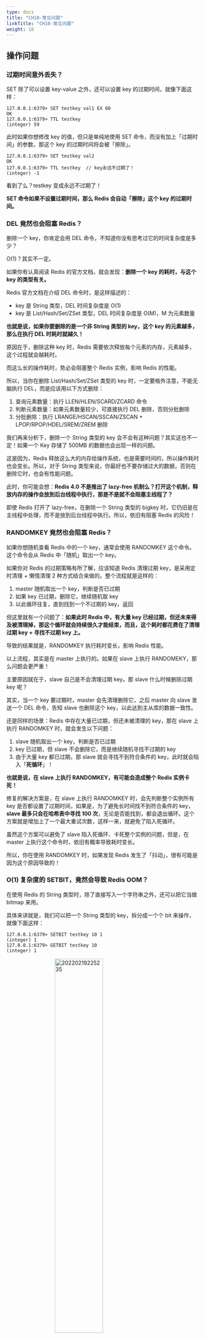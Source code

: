 ```yaml
---
type: docs 
title: "CH10-常见问题"
linkTitle: "CH10-常见问题"
weight: 10
---
```


## 操作问题

### **过期时间意外丢失？**

SET 除了可以设置 key-value 之外，还可以设置 key 的过期时间，就像下面这样：

```
127.0.0.1:6379> SET testkey val1 EX 60
OK
127.0.0.1:6379> TTL testkey
(integer) 59
```

此时如果你想修改 key 的值，但只是单纯地使用 SET 命令，而没有加上「过期时间」的参数，那这个 key 的过期时间将会被「擦除」。

```
127.0.0.1:6379> SET testkey val2
OK
127.0.0.1:6379> TTL testkey  // key永远不过期了！
(integer) -1
```

看到了么？testkey 变成永远不过期了！

**SET 命令如果不设置过期时间，那么 Redis 会自动「擦除」这个 key 的过期时间。**

### **DEL 竟然也会阻塞 Redis？**

删除一个 key，你肯定会用 DEL 命令，不知道你没有思考过它的时间复杂度是多少？

O(1)？其实不一定。

如果你有认真阅读 Redis 的官方文档，就会发现：**删除一个 key 的耗时，与这个 key 的类型有关。**

Redis 官方文档在介绍 DEL 命令时，是这样描述的：

- key 是 String 类型，DEL 时间复杂度是 O(1)
- key 是 List/Hash/Set/ZSet 类型，DEL 时间复杂度是 O(M)，M 为元素数量

**也就是说，如果你要删除的是一个非 String 类型的 key，这个 key 的元素越多，那么在执行 DEL 时耗时就越久！**

原因在于，删除这种 key 时，Redis 需要依次释放每个元素的内存，元素越多，这个过程就会越耗时。

而这么长的操作耗时，势必会阻塞整个 Redis 实例，影响 Redis 的性能。

所以，当你在删除 List/Hash/Set/ZSet 类型的 key 时，一定要格外注意，不能无脑执行 DEL，而是应该用以下方式删除：

1. 查询元素数量：执行 LLEN/HLEN/SCARD/ZCARD 命令
2. 判断元素数量：如果元素数量较少，可直接执行 DEL 删除，否则分批删除
3. 分批删除：执行 LRANGE/HSCAN/SSCAN/ZSCAN + LPOP/RPOP/HDEL/SREM/ZREM 删除

我们再来分析下，删除一个 String 类型的 key 会不会有这种问题？其实这也不一定！如果一个 Key 存储了 500MB 的数据也会出现一样的问题。

这是因为，Redis 释放这么大的内存给操作系统，也是需要时间的，所以操作耗时也会变长。所以，对于 String 类型来说，你最好也不要存储过大的数据，否则在删除它时，也会有性能问题。

此时，你可能会想：**Redis 4.0 不是推出了 lazy-free 机制么？打开这个机制，释放内存的操作会放到后台线程中执行，那是不是就不会阻塞主线程了？**

即使 Redis 打开了 lazy-free，在删除一个 String 类型的 bigkey 时，它仍旧是在主线程中处理，而不是放到后台线程中执行。所以，依旧有阻塞 Redis 的风险！

### **RANDOMKEY 竟然也会阻塞 Redis？**

如果你想随机查看 Redis 中的一个 key，通常会使用 RANDOMKEY 这个命令。这个命令会从 Redis 中「随机」取出一个 key。

如果你对 Redis 的过期策略有所了解，应该知道 Redis 清理过期 key，是采用定时清理 + 懒惰清理 2 种方式结合来做的。整个流程就是这样的：

1. master 随机取出一个 key，判断是否已过期
2. 如果 key 已过期，删除它，继续随机取 key
3. 以此循环往复，直到找到一个不过期的 key，返回

但这里就有一个问题了：**如果此时 Redis 中，有大量 key 已经过期，但还未来得及被清理掉，那这个循环就会持续很久才能结束，而且，这个耗时都花费在了清理过期 key + 寻找不过期 key 上。**

导致的结果就是，RANDOMKEY 执行耗时变长，影响 Redis 性能。

以上流程，其实是在 master 上执行的。如果在 slave 上执行 RANDOMEKY，那么问题会更严重！

主要原因就在于，slave 自己是不会清理过期 key。那 slave 什么时候删除过期 key 呢？

其实，当一个 key 要过期时，master 会先清理删除它，之后 master 向 slave 发送一个 DEL 命令，告知 slave 也删除这个 key，以此达到主从库的数据一致性。

还是同样的场景：Redis 中存在大量已过期，但还未被清理的 key，那在 slave 上执行 RANDOMKEY 时，就会发生以下问题：

1. slave 随机取出一个 key，判断是否已过期
2. key 已过期，但 slave 不会删除它，而是继续随机寻找不过期的 key
3. 由于大量 key 都已过期，那 slave 就会寻找不到符合条件的 key，此时就会陷入「**死循环**」！

**也就是说，在 slave 上执行 RANDOMKEY，有可能会造成整个 Redis 实例卡死！**

修复的解决方案是，在 slave 上执行 RANDOMKEY 时，会先判断整个实例所有 key 是否都设置了过期时间，如果是，为了避免长时间找不到符合条件的 key，**slave 最多只会在哈希表中寻找 100 次**，无论是否能找到，都会退出循环。这个方案就是增加上了一个最大重试次数，这样一来，就避免了陷入死循环。

虽然这个方案可以避免了 slave 陷入死循环、卡死整个实例的问题，但是，在 master 上执行这个命令时，依旧有概率导致耗时变长。

所以，你在使用 RANDOMKEY 时，如果发现 Redis 发生了「抖动」，很有可能是因为这个原因导致的！

### **O(1) 复杂度的 SETBIT，竟然会导致 Redis OOM？**

在使用 Redis 的 String 类型时，除了直接写入一个字符串之外，还可以把它当做 bitmap 来用。

具体来讲就是，我们可以把一个 String 类型的 key，拆分成一个个 bit 来操作，就像下面这样：

```
127.0.0.1:6379> SETBIT testkey 10 1
(integer) 1
127.0.0.1:6379> GETBIT testkey 10
(integer) 1
```

<div><img src="https://infi-img.oss-cn-hangzhou.aliyuncs.com/img/20220219225235.png" style="display:block;margin-left:auto;margin-right:auto;width:50%;" alt="20220219225235" /></div>

其中，操作的每一个 bit 位叫做 offset。如果这个 key 不存在，或者 key 的内存使用很小，此时你要操作的 offset 非常大，那么 Redis 就需要分配「更大的内存空间」，这个操作耗时就会变长，影响性能。

<div><img src="https://infi-img.oss-cn-hangzhou.aliyuncs.com/img/20220219225247.png" style="display:block;margin-left:auto;margin-right:auto;width:60%;" alt="20220219225247" /></div>

所以，当你在使用 SETBIT 时，也一定要注意 offset 的大小，操作过大的 offset 也会引发 Redis 卡顿。

这种类型的 key，也是典型的 bigkey，除了分配内存影响性能之外，在删除它时，耗时同样也会变长。

### **执行 MONITOR 也会导致 Redis OOM？**

当你在执行 MONITOR 命令时，Redis 会把每一条命令写到客户端的「输出缓冲区」中，然后客户端从这个缓冲区读取服务端返回的结果。

<div><img src="https://infi-img.oss-cn-hangzhou.aliyuncs.com/img/20220219225329.png" style="display:block;margin-left:auto;margin-right:auto;width:80%;" alt="20220219225329" /></div>

但是，如果你的 Redis QPS 很高，这将会导致这个输出缓冲区内存持续增长，占用 Redis 大量的内存资源，如果恰好你的机器的内存资源不足，那 Redis 实例就会面临被 OOM 的风险。

所以，你需要谨慎使用 MONITOR，尤其在 QPS 很高的情况下。

##  持久化问题

Redis 的数据持久化，分为 RDB 和 AOF 两种方式。其中，RDB 是数据快照，而 AOF 会记录每一个写命令到日志文件中。

### **master 宕机，slave 数据也丢失了？**

如果你的 Redis 采用如下模式部署，就会发生数据丢失的问题：

- master-slave + 哨兵部署实例
- master 没有开启数据持久化功能
- Redis 进程使用 supervisor 管理，并配置为「进程宕机，自动重启」

如果此时 master 宕机，就会导致下面的问题：

- master 宕机，哨兵还未发起切换，此时 master 进程立即被 supervisor 自动拉起
- 但 master 没有开启任何数据持久化，启动后是一个「空」实例
- 此时 slave 为了与 master 保持一致，它会自动「清空」实例中的所有数据，slave 也变成了一个「空」实例

看到了么？在这个场景下，master / slave 的数据就全部丢失了。

这时，业务应用在访问 Redis 时，发现缓存中没有任何数据，就会把请求全部打到后端数据库上，这还会进一步引发「缓存雪崩」，对业务影响非常大。

所以，你一定要避免这种情况发生，我给你的建议是：

1. Redis 实例不使用进程管理工具自动拉起
2. master 宕机后，让哨兵发起切换，把 slave 提升为 master
3. 切换完成后，再重启 master，让其退化成 slave

### **AOF everysec 真的不会阻塞主线程吗？**

当 Redis 开启 AOF 时，需要配置 AOF 的刷盘策略。基于性能和数据安全的平衡，你肯定会采用 appendfsync everysec 这种方案。

这种方案的工作模式为，Redis 的后台线程每间隔 1 秒，就把 AOF page cache 的数据，刷到磁盘（fsync）上。

其优势在于，把 AOF 刷盘的耗时操作，放到了后台线程中去执行，避免了对主线程的影响。

但真的不会影响主线程吗？答案是否定的。

其实存在这样一种场景：**Redis 后台线程在执行 AOF page cache 刷盘（fysnc）时，如果此时磁盘 IO 负载过高，那么调用 fsync 就会被阻塞住。**

此时，主线程仍然接收写请求进来，那么此时的主线程会先判断，上一次后台线程是否已刷盘成功。

如何判断呢？

后台线程在刷盘成功后，都会记录刷盘的时间。

主线程会根据这个时间来判断，距离上一次刷盘已经过去多久了。整个流程是这样的：

1. 主线程在写 AOF page cache（write系统调用）前，先检查后台 fsync 是否已完成？
2. fsync 已完成，主线程直接写 AOF page cache
3. fsync 未完成，则检查距离上次 fsync 过去多久？
4. 如果距离上次 fysnc 成功在 2 秒内，那么主线程会直接返回，不写 AOF page cache
5. 如果距离上次 fysnc 成功超过了 2 秒，那主线程会强制写 AOF page cache（write系统调用）
6. 由于磁盘 IO 负载过高，此时，后台线程 fynsc 会发生阻塞，那主线程在写 AOF page cache 时，也会发生阻塞等待（操作同一个 fd，fsync 和 write 是互斥的，一方必须等另一方成功才可以继续执行，否则阻塞等待）

<div><img src="https://infi-img.oss-cn-hangzhou.aliyuncs.com/img/20220219225617.png" style="display:block;margin-left:auto;margin-right:auto;width:80%;" alt="20220219225617" /></div>

通过分析我们可以发现，即使你配置的 AOF 刷盘策略是 appendfsync everysec，也依旧会有阻塞主线程的风险。

其实，产生这个问题的重点在于，磁盘 IO 负载过高导致 fynsc 阻塞，进而导致主线程写 AOF page cache 也发生阻塞。

所以，你一定要保证磁盘有充足的 IO 资源，避免这个问题。

### **AOF everysec 真的只会丢失 1 秒数据？**

如上所述，这里我们需要重点关注上面的步骤 4。

也就是：主线程在写 AOF page cache 时，会先判断上一次 fsync 成功的时间，如果距离上次 fysnc 成功在 2 秒内，那么主线程会直接返回，不再写 AOF page cache。

这就意味着，**后台线程在执行 fsync 刷盘时，主线程最多等待 2 秒不会写 AOF page cache。**

如果此时 Redis 发生了宕机，那么，AOF 文件中丢失是 2 秒的数据，而不是 1 秒！

我们继续分析，Redis 主线程为什么要等待 2 秒不写 AOF page cache 呢？

其实，Redis AOF 配置为 appendfsync everysec 时，正常来讲，后台线程每隔 1 秒执行一次 fsync 刷盘，如果磁盘资源充足，是不会被阻塞住的。

也就是说，Redis 主线程其实根本不用关心后台线程是否刷盘成功，只要无脑写 AOF page cache 即可。

但是，Redis 作者考虑到，如果此时的磁盘 IO 资源比较紧张，那么后台线程 fsync 就有概率发生阻塞风险。

所以，Redis 作者在主线程写 AOF page cache 之前，先检查一下距离上一次 fsync 成功的时间，如果大于 1 秒没有成功，那么主线程此时就能知道，fsync 可能阻塞了。

所以，主线程会等待 2 秒不写 AOF page cache，其目的在于：

1. 降低主线程阻塞的风险（如果无脑写 AOF page cache，主线程则会立即阻塞住）
2. 如果 fsync 阻塞，主线程就会给后台线程留出 1 秒的时间，等待 fsync 成功

但代价就是，如果此时发生宕机，AOF 丢失的就是 2 秒的数据，而不是 1 秒。

这个方案应该是 Redis 作者对性能和数据安全性的进一步权衡。

无论如何，这里你只需要知道的是，即使 AOF 配置为每秒刷盘，在发生上述极端情况时，AOF 丢失的数据其实是 2 秒。

### **RDB 和 AOF rewrite 时，Redis 发生 OOM？**

最后，我们来看一下，当 Redis 在执行 RDB 快照和 AOF rewrite 时，会发生的问题。

Redis 在做 RDB 快照和 AOF rewrite 时，会采用创建子进程的方式，把实例中的数据持久化到磁盘上。

创建子进程，会调用操作系统的 fork 函数。

fork 执行完成后，父进程和子进程会同时共享同一份内存数据。

但此时的主进程依旧是可以接收写请求的，而进来的写请求，会采用 Copy On Write（写时复制）的方式操作内存数据。

也就是说，主进程一旦有数据需要修改，Redis 并不会直接修改现有内存中的数据，而是先将这块内存数据拷贝出来，再修改这块新内存的数据，这就是所谓的「写时复制」。

写时复制你也可以理解成，谁需要发生写操作，谁就先拷贝，再修改。

你应该发现了，如果父进程要修改一个 key，就需要拷贝原有的内存数据，到新内存中，这个过程涉及到了「新内存」的申请。

如果你的业务特点是「写多读少」，而且 OPS 非常高，那在 RDB 和 AOF rewrite 期间，就会产生大量的内存拷贝工作。

这会有什么问题呢？

**因为写请求很多，这会导致 Redis 父进程会申请非常多的内存。在这期间，修改 key 的范围越广，新内存的申请就越多。**

如果你的机器内存资源不足，这就会导致 Redis 面临被 OOM 的风险！

<div><img src="https://infi-img.oss-cn-hangzhou.aliyuncs.com/img/20220219225805.png" style="display:block;margin-left:auto;margin-right:auto;width:80%;" alt="20220219225805" /></div>

这就是你会从 DBA 同学那里听到的，要给 Redis 机器预留内存的原因。

其目的就是避免在 RDB 和 AOF rewrite 期间，防止 Redis OOM。

以上这些，就是「数据持久化」会遇到的坑，你踩到过几个？

下面我们再来看「主从复制」会存在哪些问题。

## 主从复制问题

Redis 为了保证高可用，提供了主从复制的方式，这样就可以保证 Redis 有多个「副本」，当主库宕机后，我们依旧有从库可以使用。

### **主从复制会丢数据吗？**

首先，你需要知道，Redis 的主从复制是采用「异步」的方式进行的。

这就意味着，如果 master 突然宕机，可能存在有部分数据还未同步到 slave 的情况发生。

这会导致什么问题呢？

如果你把 Redis 当做纯缓存来使用，那对业务来说没有什么影响。

master 未同步到 slave 的数据，业务应用可以从后端数据库中重新查询到。

但是，对于把 Redis 当做数据库，或是当做分布式锁来使用的业务，有可能因为异步复制的问题，导致数据丢失 / 锁丢失。

> 关于 Redis 分布式锁可靠性的更多细节，这里先不展开，后面会单独写一篇文章详细剖析这个知识点。这里你只需要先知道，Redis 主从复制是有概率发生数据丢失的。

### **同样命令查询一个 key，主从库却返回不同的结果？**

不知道你是否思考过这样一个问题：**如果一个 key 已过期，但这个 key 还未被 master 清理，此时在 slave 上查询这个 key，会返回什么结果呢？**

1. slave 正常返回 key 的值
2. slave 返回 NULL

你认为是哪一种？可以思考一下。

答案是：**不一定**。

嗯？为什么会不一定？

其实，返回什么结果，这要取决于以下 3 个因素：

1. Redis 的版本
2. 具体执行的命令
3. 机器时钟

先来看 Redis 版本。

如果你使用的是 Redis 3.2 以下版本，只要这个 key 还未被 master 清理，那么，在 slave 上查询这个 key，它会永远返回 value 给你。

**也就是说，即使这个 key 已过期，在 slave 上依旧可以查询到这个 key。**

```
// Redis 2.8 版本 在 slave 上执行
127.0.0.1:6479> TTL testkey
(integer) -2    // 已过期
127.0.0.1:6479> GET testkey
"testval"       // 还能查询到!
```

但如果此时在 master 上查询这个 key，发现已经过期，就会把它清理掉，然后返回 NULL。

```
// Redis 2.8 版本 在 master 上执行
127.0.0.1:6379> TTL testkey
(integer) -2
127.0.0.1:6379> GET testkey
(nil)
```

发现了吗？在 master 和 slave 上查询同一个 key，结果竟然不一样？

其实，slave 应该要与 master 保持一致，key 已过期，就应该给客户端返回 NULL，而不是还正常返回 key 的值。

为什么会发生这种情况？

其实这是 Redis 的一个 Bug：**3.2 以下版本的 Redis，在 slave 上查询一个 key 时，并不会判断这个 key 是否已过期，而是直接无脑返回给客户端结果。**

这个 Bug 在 3.2 版本进行了修复，但是，它修复得「不够彻底」。

什么叫修复得「不够彻底」？

这就要结合前面提到的，第 2 个影响因素「具体执行的命令」来解释了。

Redis 3.2 虽然修复了这个 Bug，但却遗漏了一个命令：**EXISTS**。

也就是说，一个 key 已过期，在 slave 直接查询它的数据，例如执行 GET/LRANGE/HGETALL/SMEMBERS/ZRANGE 这类命令时，slave 会返回 NULL。

但如果执行的是 EXISTS，slave 依旧会返回：**key 还存在**。

```
// Redis 3.2 版本 在 slave 上执行
127.0.0.1:6479> GET testkey
(nil)           // key 已逻辑过期
127.0.0.1:6479> EXISTS testkey
(integer) 1     // 还存在！
```

原因在于，EXISTS 与查询数据的命令，使用的不是同一个方法。

Redis 作者只在查询数据时增加了过期时间的校验，但 EXISTS 命令依旧没有这么做。

直到 Redis 4.0.11 这个版本，Redis 才真正把这个遗漏的 Bug 完全修复。

如果你使用的是这个之上的版本，那在 slave 上执行数据查询或 EXISTS，对于已过期的 key，就都会返回「不存在」了。

这里我们先小结一下，slave 查询过期 key，经历了 3 个阶段：

1. 3.2 以下版本，key 过期未被清理，无论哪个命令，查询 slave，均正常返回 value
2. 3.2 - 4.0.11 版本，查询数据返回 NULL，但 EXISTS 依旧返回 true
3. 4.0.11 以上版本，所有命令均已修复，过期 key 在 slave 上查询，均返回「不存在」

最后，我们来看影响查询结果的第 3 个因素：「机器时钟」。

假设我们已规避了上面提到的版本 Bug，例如，我们使用 Redis 5.0 版本，在 slave 查询一个 key，还会和 master 结果不同吗？

答案是，还是有可能会的。

这就与 master / slave 的机器时钟有关了。

无论是 master 还是 slave，在判断一个 key 是否过期时，都是基于「本机时钟」来判断的。

如果 slave 的机器时钟比 master 走得「快」，那就会导致，即使这个 key 还未过期，但以 slave 上视角来看，这个 key 其实已经过期了，那客户端在 slave 上查询时，就会返回 NULL。

是不是很有意思？一个小小的过期 key，竟然藏匿这么多猫腻。

如果你也遇到了类似的情况，就可以通过上述步骤进行排查，确认是否踩到了这个坑。

### **主从切换会导致缓存雪崩？**

这个问题是上一个问题的延伸。

我们假设，slave 的机器时钟比 master 走得「快」，而且是「快很多」。

此时，从 slave 角度来看，Redis 中的数据存在「大量过期」。

如果此时操作「主从切换」，把 slave 提升为新的 master。

它成为 master 后，就会开始大量清理过期 key，此时就会导致以下结果：

1. master 大量清理过期 key，主线程发生阻塞，无法及时处理客户端请求
2. Redis 中数据大量过期，引发缓存雪崩

你看，当 master / slave 机器时钟严重不一致时，对业务的影响非常大！

所以，如果你是 DBA 运维，一定要保证主从库的机器时钟一致性，避免发生这些问题。

### **master / slave 大量数据不一致？**

还有一种场景，会导致 master / slave 的数据存在大量不一致。

这就涉及到 Redis 的 maxmemory 配置了。

Redis 的 maxmemory 可以控制整个实例的内存使用上限，超过这个上限，并且配置了淘汰策略，那么实例就开始淘汰数据。

但这里有个问题：**假设 master / slave 配置的 maxmemory 不一样，那此时就会发生数据不一致。**

例如，master 配置的 maxmemory 为 5G，而 slave 的 maxmemory 为 3G，当 Redis 中的数据超过 3G 时，slave 就会「提前」开始淘汰数据，此时主从库数据发生不一致。

<div><img src="https://infi-img.oss-cn-hangzhou.aliyuncs.com/img/20220219230213.png" style="display:block;margin-left:auto;margin-right:auto;width:80%;" alt="20220219230213" /></div>

另外，尽管 master / slave 设置的 maxmemory 相同，如果你要调整它们的上限，也要格外注意，否则也会导致 slave 淘汰数据：

- 调大 maxmemory 时，先调整 slave，再调整 master
- 调小 maxmemory 时，先调整 master，再调整 slave

以此方式操作，就避免了 slave 提前超过 maxmemory 的问题。

其实，你可以思考一下，发生这些问题的关键在哪？

其根本原因在于，**slave 超过 maxmemory 后，会「自行」淘汰数据**。

如果不让 slave 自己淘汰数据，那这些问题是不是都可以规避了？

没错。

针对这个问题，Redis 官方应该也收到了很多用户的反馈。在 Redis 5.0 版本，官方终于把这个问题彻底解决了！

Redis 5.0 增加了一个配置项：replica-ignore-maxmemory，默认 yes。

这个参数表示，尽管 slave 内存超过了 maxmemory，也不会自行淘汰数据了！

**这样一来，slave 永远会向 master 看齐，只会老老实实地复制 master 发送过来的数据，不会自己再搞「小动作」。**

至此，master / slave 的数据就可以保证完全一致了！

> 如果你使用的恰好是 5.0 版本，就不用担心这个问题了。

### **slave 竟然会有内存泄露问题？**

是的，你没看错。

这是怎么发生的？我们具体来看一下。

当你在使用 Redis 时，符合以下场景，就会触发 slave 内存泄露：

- Redis 使用的是 4.0 以下版本
- slave 配置项为 read-only=no（从库可写）
- 向 slave 写入了有过期时间的 key

这时的 slave 就会发生内存泄露：**slave 中的 key，即使到了过期时间，也不会自动清理。**

如果你不主动删除它，那这些 key 就会一直残留在 slave 内存中，消耗 slave 的内存。

最麻烦的是，你使用命令查询这些 key，却还查不到任何结果！

这就 slave 「内存泄露」问题。

<div><img src="https://infi-img.oss-cn-hangzhou.aliyuncs.com/img/20220219230244.png" style="display:block;margin-left:auto;margin-right:auto;width:80%;" alt="20220219230244" /></div>

这其实也是 Redis 的一个 Bug，Redis 4.0 才修复了这个问题。

解决方案是，**在可写的 slave 上，写入带有过期时间 key 时，slave 会「记录」下来这些 key。**

然后 slave 会定时扫描这些 key，如果到达过期时间，则清理之。

如果你的业务需要在 slave 上临时存储数据，而且这些 key 也都设置了过期时间，那么就要注意这个问题了。

你需要确认你的 Redis 版本，如果是 4.0 以下版本，一定要避免踩这个坑。

其实，最好的方案是，制定一个 Redis 使用规范，slave 必须强制设置为 read-only，不允许写，这样不仅可以保证 master / slave 的数据一致性，还避免了 slave 内存泄露问题。

### **为什么主从全量同步一直失败？**

在主从全量同步时，你可能会遇到同步失败的问题，具体场景如下：

slave 向 master 发起全量同步请求，master 生成 RDB 后发给 slave，slave 加载 RDB。

由于 RDB 数据太大，slave 加载耗时也会变得很长。

此时你会发现，slave 加载 RDB 还未完成，master 和 slave 的连接却断开了，数据同步也失败了。

之后你又会发现，slave 又发起了全量同步，master 又生成 RDB 发送给 slave。

同样地，slave 在加载 RDB 时，master / slave 同步又失败了，以此往复。

这是怎么回事？

其实，这就是 Redis 的「复制风暴」问题。

什么是复制风暴？

就像刚才描述的：**主从全量同步失败，又重新开始同步，之后又同步失败，以此往复，恶性循环，持续浪费机器资源。**

为什么会导致这种问题呢？

如果你的 Redis 有以下特点，就有可能发生这种问题：

- master 的实例数据过大，slave 在加载 RDB 时耗时太长
- 复制缓冲区（slave client-output-buffer-limit）配置过小
- master 写请求量很大

主从在全量同步数据时，master 接收到的写请求，会先写到主从「复制缓冲区」中，这个缓冲区的「上限」是配置决定的。

当 slave 加载 RDB 太慢时，就会导致 slave 无法及时读取「复制缓冲区」的数据，这就引发了复制缓冲区「溢出」。

为了避免内存持续增长，此时的 master 会「强制」断开 slave 的连接，这时全量同步就会失败。

之后，同步失败的 slave 又会「重新」发起全量同步，进而又陷入上面描述的问题中，以此往复，恶性循环，这就是所谓的「复制风暴」。

如何解决这个问题呢？我给你以下几点建议：

1. Redis 实例不要太大，避免过大的 RDB
2. 复制缓冲区配置的尽量大一些，给 slave 加载 RDB 留足时间，降低全量同步失败的概率

如果你也踩到了这个坑，可以通过这个方案来解决。
